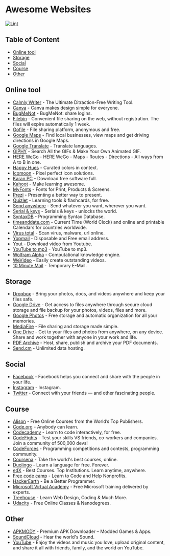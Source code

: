 # Awesome Websites
[![Lint](https://github.com/AREA44/awesome-sites/actions/workflows/lint.yml/badge.svg)](https://github.com/AREA44/awesome-sites/actions/workflows/lint.yml)

## Table of Content

- [Online tool](#online-tool)
- [Storage](#storage)
- [Social](#social)
- [Course](#course)
- [Other](#other)

## Online tool

- [Calmly Writer](https://www.calmlywriter.com) - The Ultimate Ditraction-Free Writing Tool.
- [Canva](https://www.canva.com/) - Canva makes design simple for everyone.
- [BugMeNot](http://bugmenot.com) - BugMeNot: share logins.
- [Filebin](https://filebin.net) - Convenient file sharing on the web, without registration. The files will expire automatically 1 week.
- [Gofile](https://gofile.io) - File sharing platform, anonymous and free.
- [Google Maps](https://www.google.com/maps/@?dg=dbrw&newdg=1) - Find local businesses, view maps and get driving directions in Google Maps.
- [Google Translate](https://translate.google.com) - Translate languages.
- [GIPHY](https://giphy.com) - Search All the GIFs & Make Your Own Animated GIF.
- [HERE WeGo](https://wego.here.com/?map&x=ep) - HERE WeGo - Maps - Routes - Directions - All ways from A to B in one.
- [Happy Hues](https://www.happyhues.co) - Curated colors in context.
- [Icomoon](https://icomoon.io) - Pixel perfect icon solutions.
- [Karan PC](https://karanpc.com) - Download free software full.
- [Kahoot](https://kahoot.com) - Make learning awesome.
- [MyFonts](http://www.myfonts.com) - Fonts for Print, Products & Screens.
- [Prezi](https://prezi.com) - Presenting a better way to present.
- [Quizlet](https://quizlet.com) - Learning tools & flashcards, for free.
- [Send anywhere](https://send-anywhere.com) - Send whatever you want, wherever you want.
- [Serial & keys](https://www.serials.ws) - Serials & keys - unlocks the world.
- [SyntaxDB](https://syntaxdb.com) - Programming Syntax Database.
- [timeanddate.com](https://www.timeanddate.com) - Current Time (World Clock) and online and printable Calendars for countries worldwide.
- [Virus total](https://www.virustotal.com) - Scan virus, malware, url online.
- [Yopmail](http://www.yopmail.com) - Disposable and Free email address.
- [Yout](https://yout.com) - Download video from Youtube.
- [YouTube to mp3](https://ytmp3.cc) - YouTube to mp3.
- [Wolfram Alpha](https://www.wolframalpha.com) - Computational knowledge engine.
- [WeVideo](https://www.wevideo.com) - Easily create outstanding videos.
- [10 Minute Mail](https://10minutemail.com/) - Temporary E-Mail.

## Storage

- [Dropbox](https://www.dropbox.com) - Bring your photos, docs, and videos anywhere and keep your files safe.
- [Google Drive](https://drive.google.com) - Get access to files anywhere through secure cloud storage and file backup for your photos, videos, files and more.
- [Google Photos](https://www.google.com/photos/about/) - Free storage and automatic organization for all your memories.
- [MediaFire](https://www.mediafire.com) - File sharing and storage made simple.
- [One Drive](https://onedrive.live.com) - Get to your files and photos from anywhere, on any device. Share and work together with anyone in your work and life.
- [PDF Archive](https://www.pdf-archive.com) - Host, share, publish and archive your PDF documents.
- [Send.cm](https://send.cm) - Unlimited data hosting.

## Social

- [Facebook](https://www.facebook.com) - Facebook helps you connect and share with the people in your life.
- [Instagram](https://www.instagram.com) - Instagram.
- [Twitter](https://twitter.com) - Connect with your friends — and other fascinating people.

## Course

- [Alison](https://alison.com) - Free Online Courses from the World’s Top Publishers.
- [Code.org](https://code.org) - Anybody can learn.
- [Codecademy](https://www.codecademy.com) - Learn to code interactively, for free.
- [CodeFights](https://codefights.com) - Test your skills VS friends, co-workers and companies. Join a community of 500,000 devs!
- [CodeForces](http://codeforces.com) - Programming competitions and contests, programming community.
- [Coursena](https://www.coursera.org) - Take the world's best courses, online.
- [Duolingo](https://www.duolingo.com) - Learn a language for free. Forever.
- [edX](https://www.edx.org) - Best Courses. Top Institutions. Learn anytime, anywhere.
- [Free code camp](https://www.freecodecamp.com) - Learn to Code and Help Nonprofits.
- [HackerEarth](https://www.hackerearth.com) - Be a Better Programmer.
- [Microsoft Virtual Academy](https://mva.microsoft.com) - Free Microsoft training delivered by experts.
- [Treehouse](https://teamtreehouse.com) - Learn Web Design, Coding & Much More.
- [Udacity](https://www.udacity.com) - Free Online Classes & Nanodegrees.

## Other

- [APKMODY](https://apkmody.io) - Premium APK Downloader – Modded Games & Apps.
- [SoundCloud](https://soundcloud.com) - Hear the world's Sound.
- [YouTube](https://www.youtube.com) - Enjoy the videos and music you love, upload original content, and share it all with friends, family, and the world on YouTube.
